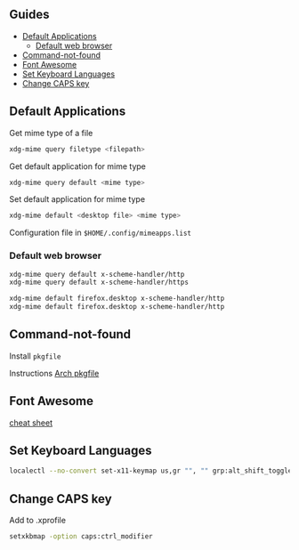 ## Guides

<!-- vim-markdown-toc GFM -->

* [Default Applications](#default-applications)
    * [Default web browser](#default-web-browser)
* [Command-not-found](#command-not-found)
* [Font Awesome](#font-awesome)
* [Set Keyboard Languages](#set-keyboard-languages)
* [Change CAPS key](#change-caps-key)

<!-- vim-markdown-toc -->
## Default Applications

Get mime type of a file

```sh
xdg-mime query filetype <filepath>
```

Get default application for mime type

```sh
xdg-mime query default <mime type>
```

Set default application for mime type

```sh
xdg-mime default <desktop file> <mime type>
```

Configuration file in ```$HOME/.config/mimeapps.list```


### Default web browser

```sh
xdg-mime query default x-scheme-handler/http
xdg-mime query default x-scheme-handler/https

xdg-mime default firefox.desktop x-scheme-handler/http
xdg-mime default firefox.desktop x-scheme-handler/http
```


## Command-not-found

Install ```pkgfile```

Instructions [Arch pkgfile](https://wiki.archlinux.org/index.php/Pkgfile#Installation)

## Font Awesome
[cheat sheet](https://fontawesome.com/cheatsheet)

## Set Keyboard Languages
```sh
localectl --no-convert set-x11-keymap us,gr "", "" grp:alt_shift_toggle
```

## Change CAPS key
Add to .xprofile
```sh
setxkbmap -option caps:ctrl_modifier
```
